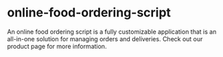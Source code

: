 # online-food-ordering-script
An online food ordering script is a fully customizable application that is an all-in-one solution for managing orders and deliveries. Check out our product page for more information.
